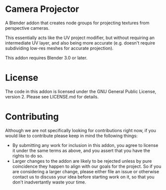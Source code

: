# Camera Projector

A Blender addon that creates node groups for projecting textures from perspective cameras.

This essentially acts like the UV project modifier, but without requiring an intermediate UV layer, and also being more accurate (e.g. doesn't require subdividing low-res meshes for accurate projection).

This addon requires Blender 3.0 or later.


# License

The code in this addon is licensed under the GNU General Public License, version 2.  Please see LICENSE.md for details.


# Contributing

Although we are not specifically looking for contributions right now, if you would like to contribute please keep in mind the following things:

- By submitting any work for inclusion in this addon, you agree to license it under the same terms as above, and you assert that you have the rights to do so.
- Larger changes to the addon are likely to be rejected unless by pure coincidence they happen to align with our goals for the project.  So if you are considering a larger change, please either file an issue or otherwise contact us to discuss your idea before starting work on it, so that you don't inadvertantly waste your time.
